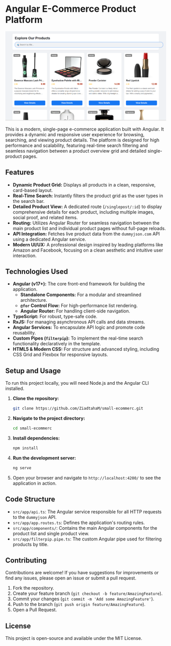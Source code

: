 
# Angular E-Commerce Product Platform

![E-Commerce Product Grid](https://raw.githubusercontent.com/ZiadtahaM/small-ecommerce/main/Screenshot%202025-09-27%20222035.png )


This is a modern, single-page e-commerce application built with Angular. It provides a dynamic and responsive user experience for browsing, searching, and viewing product details. The platform is designed for high performance and scalability, featuring real-time search filtering and seamless navigation between a product overview grid and detailed single-product pages.

## Features

*   **Dynamic Product Grid:** Displays all products in a clean, responsive, card-based layout.
*   **Real-Time Search:** Instantly filters the product grid as the user types in the search bar.
*   **Detailed Product View:** A dedicated route (`/singlepost/:id`) to display comprehensive details for each product, including multiple images, social proof, and related items.
*   **Routing:** Utilizes Angular Router for seamless navigation between the main product list and individual product pages without full-page reloads.
*   **API Integration:** Fetches live product data from the `dummyjson.com` API using a dedicated Angular service.
*   **Modern UI/UX:** A professional design inspired by leading platforms like Amazon and Facebook, focusing on a clean aesthetic and intuitive user interaction.

## Technologies Used

*   **Angular (v17+):** The core front-end framework for building the application.
    *   **Standalone Components:** For a modular and streamlined architecture.
    *   **`@for` Control Flow:** For high-performance list rendering.
    *   **Angular Router:** For handling client-side navigation.
*   **TypeScript:** For robust, type-safe code.
*   **RxJS:** For managing asynchronous API calls and data streams.
*   **Angular Services:** To encapsulate API logic and promote code reusability.
*   **Custom Pipes (`filterpip`):** To implement the real-time search functionality declaratively in the template.
*   **HTML5 & Modern CSS:** For structure and advanced styling, including CSS Grid and Flexbox for responsive layouts.

## Setup and Usage

To run this project locally, you will need Node.js and the Angular CLI installed.

1.  **Clone the repository:**
    ```bash
    git clone https://github.com/ZiadtahaM/small-ecommerc.git
    ```

2.  **Navigate to the project directory:**
    ```bash
    cd small-ecommerc
    ```

3.  **Install dependencies:**
    ```bash
    npm install
    ```

4.  **Run the development server:**
    ```bash
    ng serve
    ```

5.  Open your browser and navigate to `http://localhost:4200/` to see the application in action.

## Code Structure

*   `src/app/api.ts`: The Angular service responsible for all HTTP requests to the `dummyjson` API.
*   `src/app/app.routes.ts`: Defines the application's routing rules.
*   `src/app/components/`: Contains the main Angular components for the product list and single product view.
*   `src/app/filterpip.pipe.ts`: The custom Angular pipe used for filtering products by title.

## Contributing

Contributions are welcome! If you have suggestions for improvements or find any issues, please open an issue or submit a pull request.

1.  Fork the repository.
2.  Create your feature branch (`git checkout -b feature/AmazingFeature`).
3.  Commit your changes (`git commit -m 'Add some AmazingFeature'`).
4.  Push to the branch (`git push origin feature/AmazingFeature`).
5.  Open a Pull Request.

## License

This project is open-source and available under the MIT License.
